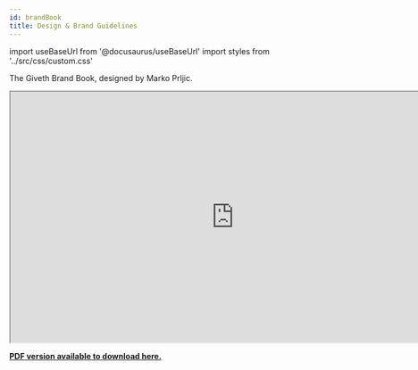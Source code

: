 ```yaml
---
id: brandBook
title: Design & Brand Guidelines
---
```

import useBaseUrl from '@docusaurus/useBaseUrl'
import styles from '../src/css/custom.css'



The Giveth Brand Book, designed by Marko Prljic.

<iframe  width="800" height="450" src="https://www.figma.com/embed?embed_host=share&url=https%3A%2F%2Fwww.figma.com%2Fproto%2FbV3f7aLHK2pIs7tlzLGVgH%2FGiveth.io-Branding%3Fpage-id%3D387%253A0%26node-id%3D387%253A1%26viewport%3D255%252C254%252C0.03944773226976395%26scaling%3Dscale-down-width" allowfullscreen></iframe>


<a href="../downloads/Giveth.io_Branding_23-May-2021-195534.pdf" download="GivethBrandBook" target="_blank" ><strong>PDF version available to download here.</strong></a>
